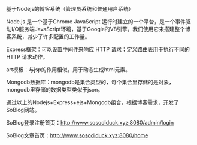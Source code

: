 基于Nodejs的博客系统（管理员系统和普通用户系统）

Node.js 是一个基于Chrome JavaScript 运行时建立的一个平台，是一个事件驱动I/O服务端JavaScript环境，基于Google的V8引擎。我们使用它来搭建整个博客系统，减少了许多配置的工作量。

Express框架：可以设置中间件来响应 HTTP 请求；定义路由表用于执行不同的 HTTP 请求动作。

art模板：与jsp的作用相似，用于动态生成html元素。

Mongodb数据库：mongodb是集合类型的，每个集合里存储的是对象，mongodb里存储的数据类型类似于json。


通过以上的Nodejs+Express+ejs+Mongodb组合，根据博客需求，开发了SoBlog网站。

SoBlog登录注册首页：http://www.sosodiduck.xyz:8080/admin/login

SoBlog文章首页：http://www.sosodiduck.xyz:8080/home
